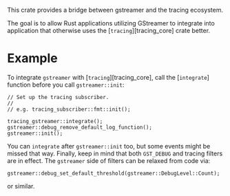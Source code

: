 This crate provides a bridge between gstreamer and the tracing ecosystem.

The goal is to allow Rust applications utilizing GStreamer to integrate into application that
otherwise uses the [`tracing`][tracing_core] crate better.

# Example

To integrate `gstreamer` with [`tracing`][tracing_core], call the [`integrate`] function before you
call `gstreamer::init`:

```
// Set up the tracing subscriber.
//
// e.g. tracing_subscriber::fmt::init();

tracing_gstreamer::integrate();
gstreamer::debug_remove_default_log_function();
gstreamer::init();
```

You can `integrate` after `gstreamer::init` too, but some events might be missed that way.
Finally, keep in mind that both `GST_DEBUG` and tracing filters are in effect. The `gstreamer` side
of filters can be relaxed from code via:

```
gstreamer::debug_set_default_threshold(gstreamer::DebugLevel::Count);
```

or similar.
